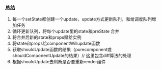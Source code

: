 ### 总结

1. 每一个setState都创建一个update，update方式更新队列，和给调度队列增加任务
2. 循环更新队列，将每个update里的state和preState 合并
3. 将合并后新的state和props赋给实例
4. 将state和props给componentWillupdate函数
5. 获取shouldUpdate函数的结果（purecomponent或shouldComponentUpdate的结果）// 这里包含diff算法的处理
6. 根据shouldUpdate去判断是否要重新render组件

